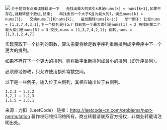 ![](https://github.com/Zhenghao-Liu/LeetCode_problem-and-solution/blob/master/31.下一个排列/31.下一个排列英文题目.jpg)
`
介于题目有点难读懂翻译一下  
先找出最大的索引k满足nums[k] < nums[k+1],如果不存在,就翻转整个数组,结束;  
再找出另一个大于K且为最大的l，满足nums[k] < nums[l];  
交换nums[l]和nums[k];  
最后翻转nums[k+1:]  
举个例子:
比如nums = [1,2,7,4,3,1],下一个排列是什么?
找到第一个最大索引是nums[1] = 2
再找到第二个最大索引是nums[5] = 3
交换,nums = [1,3,7,4,2,1];
翻转,nums = [1,3,1,2,4,7]
`


实现获取下一个排列的函数，算法需要将给定数字序列重新排列成字典序中下一个更大的排列。

如果不存在下一个更大的排列，则将数字重新排列成最小的排列（即升序排列）。

必须原地修改，只允许使用额外常数空间。

以下是一些例子，输入位于左侧列，其相应输出位于右侧列。
```
1,2,3 → 1,3,2
3,2,1 → 1,2,3
1,1,5 → 1,5,1
```

来源：力扣（LeetCode）
链接：https://leetcode-cn.com/problems/next-permutation
著作权归领扣网络所有。商业转载请联系官方授权，非商业转载请注明出处。
